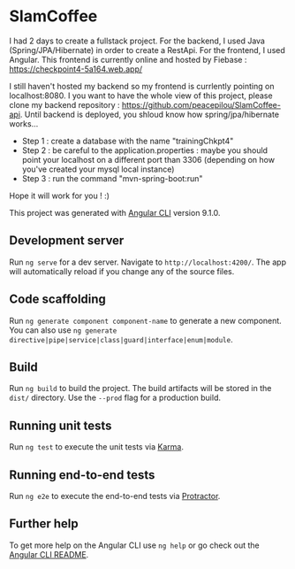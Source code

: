 # SlamCoffee

I had 2 days to create a fullstack project. For the backend, I used Java (Spring/JPA/Hibernate) in order to create a RestApi. For the frontend, I used Angular.
This frontend is currently online and hosted by Fiebase : https://checkpoint4-5a164.web.app/

I still haven't hosted my backend so my frontend is currlently pointing on localhost:8080. I you want to have the whole view of this project, please clone my backend repository : https://github.com/peacepilou/SlamCoffee-api. Until backend is deployed, you shloud know how spring/jpa/hibernate works...

 - Step 1 : create a database with the name "trainingChkpt4" 
 - Step 2 : be careful to the application.properties : maybe you should point your localhost on a different port than 3306 (depending on how you've created your  mysql local instance) 
 - Step 3 : run the command "mvn-spring-boot:run"

Hope it will work for you ! :)

This project was generated with [Angular CLI](https://github.com/angular/angular-cli) version 9.1.0.

## Development server

Run `ng serve` for a dev server. Navigate to `http://localhost:4200/`. The app will automatically reload if you change any of the source files.

## Code scaffolding

Run `ng generate component component-name` to generate a new component. You can also use `ng generate directive|pipe|service|class|guard|interface|enum|module`.

## Build

Run `ng build` to build the project. The build artifacts will be stored in the `dist/` directory. Use the `--prod` flag for a production build.

## Running unit tests

Run `ng test` to execute the unit tests via [Karma](https://karma-runner.github.io).

## Running end-to-end tests

Run `ng e2e` to execute the end-to-end tests via [Protractor](http://www.protractortest.org/).

## Further help

To get more help on the Angular CLI use `ng help` or go check out the [Angular CLI README](https://github.com/angular/angular-cli/blob/master/README.md).
